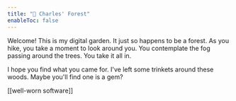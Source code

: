 ```yaml
---
title: "🌲 Charles' Forest"
enableToc: false
---
```


Welcome!
This is my digital garden.
It just so happens to be a forest.
As you hike, you take a moment to look around you.
You contemplate the fog passing around the trees.
You take it all in.

I hope you find what you came for.
I've left some trinkets around these woods.
Maybe you'll find one is a gem?

[[well-worn software]]